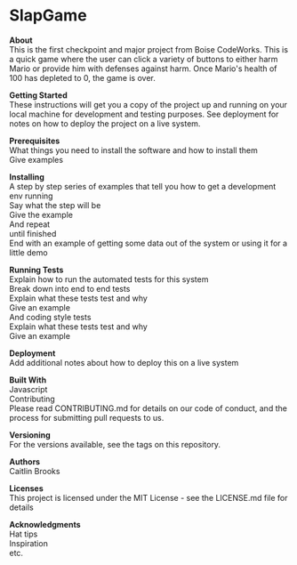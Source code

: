 # SlapGame

<strong>About</strong><br/>
This is the first checkpoint and major project from Boise CodeWorks. This is a quick game where the user can click a variety of buttons to either harm Mario or provide him with defenses against harm. Once Mario's health of 100 has depleted to 0, the game is over.<br/>

<strong>Getting Started</strong><br/>
These instructions will get you a copy of the project up and running on your local machine for development and testing purposes. See deployment for notes on how to deploy the project on a live system.<br/>

<strong>Prerequisites</strong><br/>
What things you need to install the software and how to install them<br/>
Give examples<br/>

<strong>Installing</strong><br/>
A step by step series of examples that tell you how to get a development env running<br/>
Say what the step will be<br/>
Give the example<br/>
And repeat<br/>
until finished<br/>
End with an example of getting some data out of the system or using it for a little demo<br/>

<strong>Running Tests</strong><br/>
Explain how to run the automated tests for this system<br/>
Break down into end to end tests<br/>
Explain what these tests test and why<br/>
Give an example<br/>
And coding style tests<br/>
Explain what these tests test and why<br/>
Give an example<br/>

<strong>Deployment</strong><br/>
Add additional notes about how to deploy this on a live system<br/>

<strong>Built With</strong><br/>
Javascript<br/>
Contributing<br/>
Please read CONTRIBUTING.md for details on our code of conduct, and the process for submitting pull requests to us.<br/>

<strong>Versioning</strong><br/>
For the versions available, see the tags on this repository.<br/>

<strong>Authors</strong><br/>
Caitlin Brooks<br/>

<strong>Licenses</strong><br/>
This project is licensed under the MIT License - see the LICENSE.md file for details<br/>

<strong>Acknowledgments</strong><br/>
Hat tips<br/>
Inspiration<br/>
etc.<br/>
